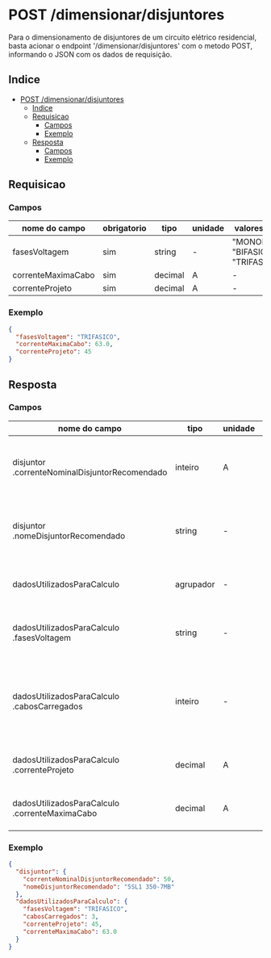 # POST /dimensionar/disjuntores

Para o dimensionamento de disjuntores de um circuito elétrico residencial, 
basta acionar o endpoint '/dimensionar/disjuntores' com o metodo POST, informando o JSON com os dados de requisição.

## Indice
- [POST /dimensionar/disjuntores](#post-dimensionardisjuntores)
  - [Indice](#indice)
  - [Requisicao](#requisicao)
    - [Campos](#campos)
    - [Exemplo](#exemplo)
  - [Resposta](#resposta)
    - [Campos](#campos-1)
    - [Exemplo](#exemplo-1)

## Requisicao

### Campos
| nome do campo      | obrigatorio | tipo    | unidade | valores aceitos                        |
|--------------------|-------------|---------|---------|----------------------------------------|
| fasesVoltagem      | sim         | string  | -       | "MONOFASICO", "BIFASICO" e "TRIFASICO" |
| correnteMaximaCabo | sim         | decimal | A       | -                                      |
| correnteProjeto    | sim         | decimal | A       | -                                      |

### Exemplo
```JSON
{
  "fasesVoltagem": "TRIFASICO",
  "correnteMaximaCabo": 63.0,
  "correnteProjeto": 45
}
```

## Resposta

### Campos
| nome do campo                                      | tipo      | unidade | descrição                                                                                          | fonte                              |
|----------------------------------------------------|-----------|---------|----------------------------------------------------------------------------------------------------|------------------------------------|
| disjuntor<br/>.correnteNominalDisjuntorRecomendado | inteiro   | A       | Disjuntor recomendado dadas as correntes de projeto e do condutor.                                 | Marca Siemens                      |
| disjuntor<br/>.nomeDisjuntorRecomendado            | string    | -       | Disjuntor recomendado dadas as correntes de projeto e do condutor.                                 | Marca Siemens                      |
| dadosUtilizadosParaCalculo                         | agrupador | -       | Dados utilizados para a realização dos cálculos de dimensionamento.                                | -                                  |
| dadosUtilizadosParaCalculo<br/>.fasesVoltagem      | string    | -       | Utilizado para obtenção da quantidade de cabos carregados.                                         | requisição<br/>.fasesVoltagem      |
| dadosUtilizadosParaCalculo<br/>.cabosCarregados    | inteiro   | -       | Valor final para quantidade de cabos carregados. Utilizado para obtenção do disjuntor recomendado. | -                                  |
| dadosUtilizadosParaCalculo<br/>.correnteProjeto    | decimal   | A       | Utilizado para obtenção do disjuntor recomendado.                                                  | requisição<br/>.correnteProjeto    |
| dadosUtilizadosParaCalculo<br/>.correnteMaximaCabo | decimal   | A       | Utilizado para obtenção do disjuntor recomendado.                                                  | requisição<br/>.correnteMaximaCabo |

### Exemplo
```JSON
{
  "disjuntor": {
    "correnteNominalDisjuntorRecomendado": 50,
    "nomeDisjuntorRecomendado": "5SL1 350-7MB"
  },
  "dadosUtilizadosParaCalculo": {
    "fasesVoltagem": "TRIFASICO",
    "cabosCarregados": 3,
    "correnteProjeto": 45,
    "correnteMaximaCabo": 63.0
  }
}
```